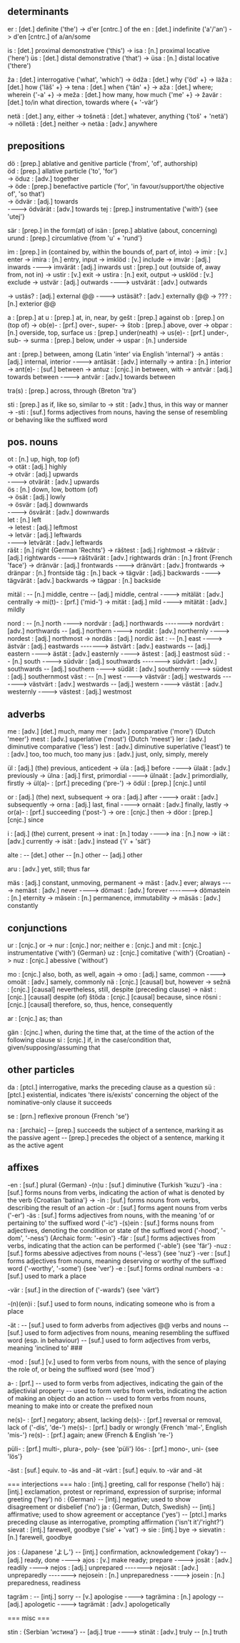 ## determinants  
er : [det.] definite ('the')
-> d'er [cntrc.] of the
en : [det.] indefinite ('a'/'an')
-> d'en [cntrc.] of a/an/some

is : [det.] proximal demonstrative ('this')
-> isa : [n.] proximal locative ('here')
üs : [det.] distal demonstrative ('that')
-> üsa : [n.] distal locative ('there')

ža : [det.] interrogative ('what', 'which')
-> ödža : [det.] why {'öd' +}
-> läža : [det.] how {'läš' +}
-> tena : [det.] when {'tän' +}
-> aža  : [det.] where; wherein {'-a' +}
-> meža : [det.] how many, how much {'me' +}
-> žavär : [det.] to/in what direction, towards where {+ '-vär'}

netä : [det.] any, either
-> tošnetä : [det.] whatever, anything {'toš' + 'netä')
-> nölletä : [det.] neither
-> netäa : [adv.] anywhere

## prepositions  
dö  : [prep.] ablative and genitive particle ('from', 'of', authorship)  
öd  : [prep.] allative particle ('to', 'for')  
-> öduz : [adv.] together  
-> öde : [prep.] benefactive particle ('for', 'in favour/support/the objective of', 'so that')  
-> ödvär : [adj.] towards  
----> ödvärät : [adv.] towards
tej : [prep.] instrumentative ('with') {see 'utej'}

sär : [prep.] in the form(at) of
isän : [prep.] ablative (about, concerning)
urund : [prep.] circumlative {from 'u' + 'rund'}

im : [prep.] in (contained by, within the bounds of, part of, into)
-> imir : [v.] enter
-> imira : [n.] entry, input
-> imklöd : [v.] include
-> imvär : [adj.] inwards
----> imvärät : [adj.] inwards
ust : [prep.] out (outside of, away from, not in)
-> ustir : [v.] exit
-> ustira : [n.] exit, output
-> usklöd : [v.] exclude
-> ustvär : [adj.] outwards
----> ustvärät : [adv.] outwards

-> ustäs? : [adj.] external @@
----> ustäsät? : [adv.] externally @@
-> ???   : [n.] exterior @@

a    : [prep.] at
u    : [prep.] at, in, near, by
gešt : [prep.] against
ob   : [prep.] on (top of)
-> ob(e)- : [prf.] over-, super-
-> štob : [prep.] above, over
-> obpar : [n.] overside, top, surface
us   : [prep.] under(neath)
-> us(e)- : [prf.] under-, sub-
-> surma : [prep.] below, under
-> uspar : [n.] underside

ant : [prep.] between, among {Latin 'inter' via English 'internal'}
-> antäs : [adj.] internal, interior
----> antäsät : [adv.] internally
-> antira : [n.] interior
-> ant(e)- : [suf.] between
-> antuz : [cnjc.] in between, with
-> antvär : [adj.] towards between
----> antvär : [adv.] towards between

tra(s) : [prep.] across, through {Breton 'tra'}

sti : [prep.] as if, like so, similar to
-> stit : [adv.] thus, in this way or manner
-> -sti : [suf.] forms adjectives from nouns, having the sense of resembling or behaving like the suffixed word

## pos. nouns  
ot : [n.] up, high, top (of)  
-> otät : [adj.] highly  
-> otvär : [adj.] upwards  
----> otvärät : [adv.] upwards  
ös : [n.] down, low, bottom (of)  
-> ösät : [adj.] lowly  
-> ösvär : [adj.] downwards  
----> ösvärät : [adv.] downwards  
let  : [n.] left  
-> letest : [adj.] leftmost  
-> letvär : [adj.] leftwards  
----> letvärät : [adv.] leftwards  
räšt : [n.] right {German 'Rechts'}
-> räštest : [adj.] rightmost
-> räštvär : [adj.] rightwards
----> räštvärät : [adv.] rightwards
drän  : [n.] front {French 'face'}
-> dränvär : [adj.] frontwards
----> dränvärt : [adv.] frontwards
-> dränpar : [n.] frontside
täg  : [n.] back
-> tägvär : [adj.] backwards
----> tägvärät : [adv.] backwards
-> tägpar : [n.] backside

mitäl :
-- [n.] middle, centre
-- [adj.] middle, central
----> mitälät : [adv.] centrally
-> mi(t)- : [prf.] ('mid-')
-> mität : [adj.] mild
----> mitätät : [adv.] mildly

nord :
-- [n.] north
----> nordvär : [adj.] northwards
-------> nordvärt : [adv.] northwards
-- [adj.] northern
----> nordät : [adv.] northernly
----> nordest : [adj.] northmost
-> nordäs : [adj.] nordic
äst :
-- [n.] east
----> ästvär : [adj.] eastwards
-------> ästvärt : [adv.] eastwards
-- [adj.] eastern
----> ästät : [adv.] easternly
----> ästest : [adj.] eastmost
süd :
-- [n.] south
----> südvär : [adj.] southwards
-------> südvärt : [adv.] southwards
-- [adj.] southern
----> südät : [adv.] southernly
----> südest : [adj.] southernmost
väst :
-- [n.] west
----> västvär : [adj.] westwards
-------> västvärt : [adv.] westwards
-- [adj.] western
----> västät : [adv.] westernly
----> västest : [adj.] westmost

## adverbs  
me   : [adv.] [det.] much, many
mer  : [adv.] comparative ('more') {Dutch 'meer'}
mest : [adv.] superlative ('most') {Dutch 'meest'}
ler  : [adv.] diminutive comparative ('less')
lest : [adv.] diminutive superlative ('least')
te   : [adv.] too, too much, too many
jus  : [adv.] just, only, simply, merely

ül : [adj.] (the) previous, anticedent 
-> üla : [adj.] before
----> ülaät : [adv.] previously
-> ülna : [adj.] first, primordial
----> ülnaät : [adv.] primordially, firstly
-> ül(a)- : [prf.] preceding ('pre-')
-> ödül : [prep.] [cnjc.] until

or : [adj.] (the) next, subsequent
-> ora : [adj.] after
----> oraät : [adv.] subsequently
-> orna : [adj.] last, final
----> ornaät : [adv.] finally, lastly
-> or(a)- : [prf.] succeeding ('post-')
-> ore : [cnjc.] then
-> döor : [prep.] [cnjc.] since

i  : [adj.] (the) current, present
-> inat : [n.] today
----> ina : [n.] now
-> iät : [adv.] currently
-> isät : [adv.] instead {'i' + 'sät'}

alte :
-- [det.] other
-- [n.] other
-- [adj.] other

aru : [adv.] yet, still; thus far

mäs : [adj.] constant, unmoving, permanent
-> mäst : [adv.] ever; always
----> nemäst : [adv.] never
----> dömast : [adv.] forever
-------> dömastein : [n.] eternity
-> mäsein : [n.] permanence, immutability
-> mäsäs : [adv.] constantly

## conjunctions  
ur : [cnjc.] or
-> nur : [cnjc.] nor; neither
e   : [cnjc.] and
mit : [cnjc.] instrumentative ('with') {German}
uz  : [cnjc.] comitative ('with') {Croatian}
-> nuz : [cnjc.] abessive ('without')

mo    : [cnjc.] also, both, as well, again
-> omo : [adj.] same, common
----> omoät : [adv.] samely, commonly
nä    : [cnjc.] [causal] but, however
-> sežnä : [cnjc.] [causal] nevertheless, still, despite (preceding clause)
-> näst : [cnjc.] [causal] despite (of)
štöda : [cnjc.] [causal] because, since
rösni : [cnjc.] [causal] therefore, so, thus, hence, consequently

ar : [cnjc.] as; than

gän : [cjnc.] when, during the time that, at the time of the action of the following clause
si  : [cnjc.] if, in the case/condition that, given/supposing/assuming that

## other particles  
da : [ptcl.] interrogative, marks the preceding clause as a question
sü : [ptcl.] existential, indicates 'there is/exists' concerning the object of the nominative-only clause it succeeds 

se : [prn.] reflexive pronoun {French 'se'}

na : [archaic]
-- [prep.] succeeds the subject of a sentence, marking it as the passive agent
-- [prep.] precedes the object of a sentence, marking it as the active agent

## affixes  
-en     : [suf.] plural {German}
-(n)u   : [suf.] diminutive {Turkish 'kuzu'}
-ina    : [suf.] forms nouns from verbs, indicating the action of what is denoted by the verb {Croatian 'batina'}
-> -in  : [suf.] forms nouns from verbs, describing the result of an action
-ör     : [suf.] forms agent nouns from verbs ('-er') 
-äs     : [suf.] forms adjectives from nouns, with the meaning 'of or pertaining to' the suffixed word ('-ic')
-(s)ein : [suf.] forms nouns from adjectives, denoting the condition or state of the suffixed word ('-hood', '-dom', '-ness') {Archaic form: '-esin'}
-fär    : [suf.] forms adjectives from verbs, indicating that the action can be performed ('-able') {see 'fär'}
-nuz    : [suf.] forms abessive adjectives from nouns ('-less') {see 'nuz'}
-ver    : [suf.] forms adjectives from nouns, meaning deserving or worthy of the suffixed word ('-worthy', '-some') {see 'ver'}
-e      : [suf.] forms ordinal numbers
-a      : [suf.] used to mark a place

-vär : [suf.] in the direction of ('-wards') {see 'värt'}

-(n)(en)i : [suf.] used to form nouns, indicating someone who is from a place

-ät :
-- [suf.] used to form adverbs from adjectives @@ verbs and nouns
-- [suf.] used to form adjectives from nouns, meaning resembling the suffixed word (esp. in behaviour)
-- [suf.] used to form adjectives from verbs, meaning 'inclined to' ###

-mod : [suf.] [v.] used to form verbs from nouns, with the sence of playing the role of, or being the suffixed word {see 'mod'}

a- : [prf.]
-- used to form verbs from adjectives, indicating the gain of the adjectivial property
-- used to form verbs from verbs, indicating the action of making an object do an action
-- used to form verbs from nouns, meaning to make into or create the prefixed noun

ne(s)- : [prf.] negatory; absent, lacking
de(s)- : [prf.] reversal or removal, lack of ('-dis', 'de-')
me(s)- : [prf.] badly or wrongly {French 'mal-', English 'mis-'}
re(s)- : [prf.] again; anew {French & English 're-'} 

püli- : [prf.] multi-, plura-, poly- {see 'püli'}
lös-  : [prf.] mono-, uni- {see 'lös'}

-äst : [suf.] equiv. to -äs and -ät
-värt : [suf.] equiv. to -vär and -ät

=== interjections ===
halo : [intj.] greeting, call for response ('hello')
häj  : [intj.] exclamation, protest or reprimand, expression of surprise; informal greeting ('hey')
nö : {German}
-- [intj.] negative; used to show disagreement or disbelief ('no')
ja : {German, Dutch, Swedish}
-- [intj.] affirmative; used to show agreement or acceptance ('yes')
-- [ptcl.] marks preceding clause as interrogative, prompting affirmation ('isn't it'/'right?')
sievat : [intj.] farewell, goodbye ('sie' + 'vat')
-> sie : [intj.] bye
-> sievatin : [n.] farewell, goodbye

jos : {Japanese 'よし'}
-- [intj.] confirmation, acknowledgement ('okay')
-- [adj.] ready, done
----> ajos : [v.] make ready; prepare
----> josät : [adv.] readily
----> nejos : [adj.] unprepared
-------> nejosät : [adv.] unpreparedly
-------> nejosein : [n.] unpreparedness
----> josein : [n.] preparedness, readiness

tagräm :
-- [intj.] sorry
-- [v.] apologise
----> tagrämina : [n.] apology
-- [adj.] apologetic
----> tagrämät : [adv.] apologetically

=== misc ===

stin : {Serbian 'истина'}
-- [adj.] true
----> stinät : [adv.] truly 
-- [n.] truth
